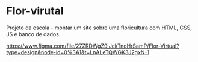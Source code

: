 # Flor-virutal
Projeto da escola - montar um site sobre uma floricultura com HTML, CSS, JS e banco de dados.

https://www.figma.com/file/27ZRDWgZ9IJckTnoHrSamP/Flor-Virtual?type=design&node-id=0%3A1&t=LnALeTQWGK3J2gxN-1
